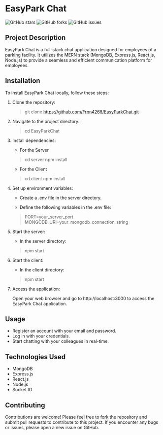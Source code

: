 # EasyPark Chat

![GitHub stars](https://img.shields.io/github/stars/Frnn4268/EasyParkChat.svg)
![GitHub forks](https://img.shields.io/github/forks/Frnn4268/EasyParkChat.svg)
![GitHub issues](https://img.shields.io/github/issues/Frnn4268/EasyParkChat.svg)

## Project Description

EasyPark Chat is a full-stack chat application designed for employees of a parking facility. It utilizes the MERN stack (MongoDB, Express.js, React.js, Node.js) to provide a seamless and efficient communication platform for employees.

## Installation
To install EasyPark Chat locally, follow these steps:
1. Clone the repository:
	> git clone https://github.com/Frnn4268/EasyParkChat.git

2. Navigate to the project directory:
	> cd EasyParkChat

3. Install dependencies:
	- For the Server
	> cd server
	npm install

	- For the Client
	> cd client
	npm install

4. Set up environment variables:
	- Create a .env file in the server directory.
	
	- Define the following variables in the .env file:
	> PORT=your_server_port
MONGODB_URI=your_mongodb_connection_string

5. Start the server:
	- In the server directory:
	> npm start

6. Start the client:

	- In the client directory:
	> npm start

7. Access the application:

	Open your web browser and go to http://localhost:3000 to access the EasyPark Chat application.

## Usage
- Register an account with your email and password.
- Log in with your credentials.
- Start chatting with your colleagues in real-time.

## Technologies Used
- MongoDB
- Express.js
- React.js
- Node.js
- Socket.IO

## Contributing
Contributions are welcome! Please feel free to fork the repository and submit pull requests to contribute to this project. If you encounter any bugs or issues, please open a new issue on GitHub.
